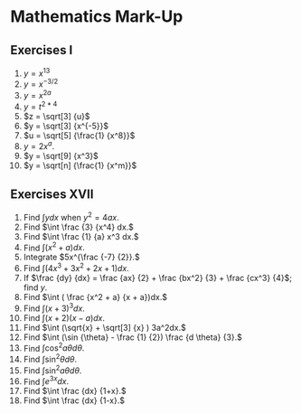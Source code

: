 Mathematics Mark-Up
========================================================

## Exercises I

1. $y = x^{13}$                                
2. $y = x^{-3/2}$
3. $y = x^{2a}$                                
4. $y = t^{2*4}$
5. $z = \sqrt[3] {u}$                          
6. $y = \sqrt[3] {x^{-5}}$
7. $u = \sqrt[5] {\frac{1} {x^8}}$             
8. $y = 2x^a.$
9. $y = \sqrt[9] {x^3}$
10. $y = \sqrt[n] {\frac{1} {x^m}}$

## Exercises XVII

1. Find $\int y dx$ when $y^2 = 4ax.$
2. Find $\int \frac {3} {x^4} dx.$
3. Find $\int \frac {1} {a} x^3 dx.$
4. Find $\int (x^2 + a) dx.$
5. Integrate $5x^{\frac {-7} {2}}.$
6. Find $\int (4x^3 + 3x^2 + 2x + 1)dx.$
7. If $\frac {dy} {dx} = \frac {ax} {2} + \frac {bx^2} {3} + \frac {cx^3} {4}$; find $y.$
8. Find $\int ( \frac {x^2 + a} {x + a})dx.$
9. Find $\int (x+3)^3 dx.$
10. Find $\int (x+2) (x-a) dx.$
11. Find $\int (\sqrt{x} + \sqrt[3] {x} ) 3a^2dx.$
12. Find $\int (\sin {\theta} - \frac {1} {2}) \frac {d \theta} {3}.$
13. Find $\int \cos^2 {a \theta} d \theta.$
14. Find $\int \sin^2 \theta d \theta.$
15. Find $\int \sin^2 a \theta d \theta.$
16. Find $\int e^{3x} dx.$
17. Find $\int \frac {dx} {1+x}.$
18. Find $\int \frac {dx} {1-x}.$
